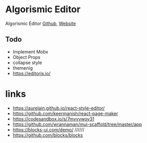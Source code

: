 # Algorismic Editor

Algorismic Editor [Github](https://github.com/AbdulazizSulaymon/algorismic-editor),
[Website](https://algorismic-editor.vercel.app/)

## Todo

- Implement Mobx
- Object Props
- collapse style
- themenig
- https://editorjs.io/

# links

- https://aurelain.github.io/react-style-editor/
- https://github.com/keermanish/react-page-maker
- https://codesandbox.io/s/7mvvvwoy31
- https://github.com/wrannaman/mui-scaffold/tree/master/app
- https://blocks-ui.com/demo/ //////
- https://github.com/blocks/blocks
